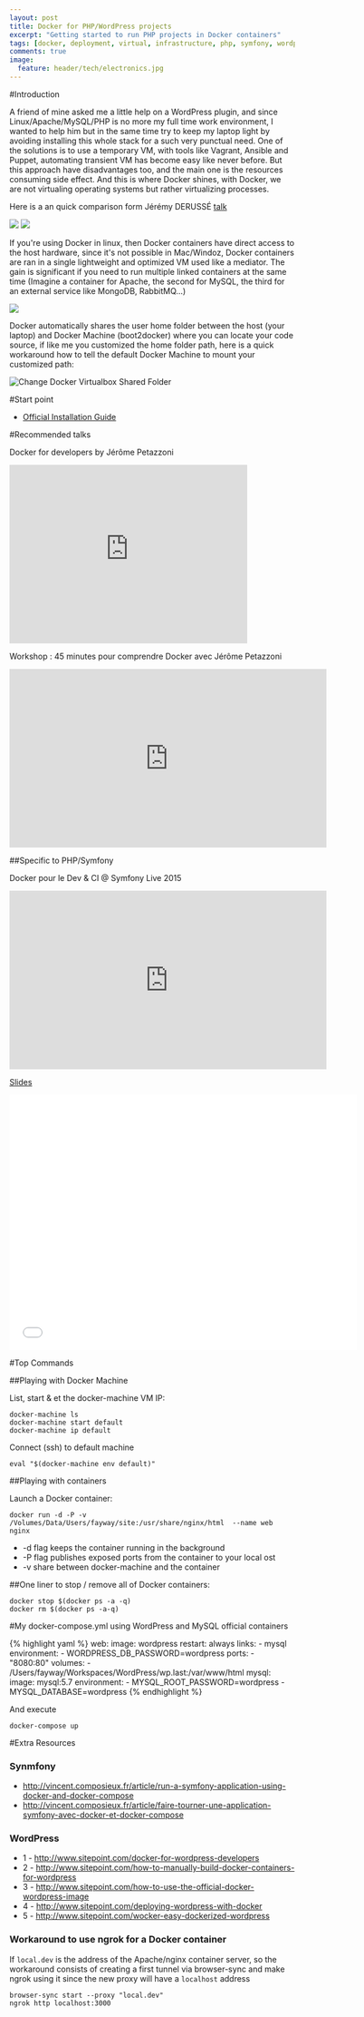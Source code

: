 ```yaml
---
layout: post
title: Docker for PHP/WordPress projects
excerpt: "Getting started to run PHP projects in Docker containers"
tags: [docker, deployment, virtual, infrastructure, php, symfony, wordpress, eng]
comments: true
image:
  feature: header/tech/electronics.jpg
---
```


#Introduction

A friend of mine asked me a little help on a WordPress plugin, and since Linux/Apache/MySQL/PHP is no more my full time work environment, I wanted to help him but in the same time try to keep my laptop light by avoiding installing this whole stack for a such very punctual need. One of the solutions is to use a temporary VM, with tools like Vagrant, Ansible and Puppet, automating transient VM has become easy like never before. But this approach have disadvantages too, and the main one is the resources consuming side effect. And this is where Docker shines, with Docker, we are not virtualing operating systems but rather virtualizing processes.

Here is a an quick comparison form Jérémy DERUSSÉ <a href="#specific-to-phpsymfony">talk</a>

<img src="/images/2015/docker/vm-vs-docker.png" />

<img src="/images/2015/docker/vm-vs-docker-perfs.png" />


If you're using Docker in linux, then Docker containers have direct access to the host hardware, since it's not possible in Mac/Windoz, Docker containers are ran in a single lightweight and optimized VM used like a mediator. The gain is significant if you need to run multiple linked containers at the same time (Imagine a container for Apache, the second for MySQL, the third for an external service like MongoDB, RabbitMQ...)

<img src="/images/2015/docker/boot2docker.png" />

Docker automatically shares the user home folder between the host (your laptop) and Docker Machine (boot2docker) where you can locate your code source, if like me you customized the home folder path, here is a quick workaround how to tell the default Docker Machine to mount your customized path: 

<img src="/images/2015/docker/docker-virtualbox-shared-folder.png" alt="Change Docker Virtualbox Shared Folder" />

#Start point

- <a href="https://docs.docker.com/installation/mac/">Official Installation Guide</a>

#Recommended talks

Docker for developers by Jérôme Petazzoni

<iframe width="420" height="315" src="https://www.youtube.com/embed/FdkNAjjO5yQ" frameborder="0"> </iframe>

<br />


Workshop : 45 minutes pour comprendre Docker avec Jérôme Petazzoni

<iframe width="560" height="315" src="https://www.youtube.com/embed/bXSC3-mrgWA" frameborder="0"> </iframe>

##Specific to PHP/Symfony

Docker pour le Dev & CI @ Symfony Live 2015


<iframe width="560" height="315" src="https://www.youtube.com/embed/G_msP7OqTLU" frameborder="0"> </iframe>


<br />

<a href="http://slides.com/jeremyderusse/docker-dev" target="_blank">Slides</a>


<iframe width="614" height="450" src="//slides.com/jeremyderusse/docker-dev/embed"  scrolling="no" frameborder="0"> </iframe>


<br />

#Top Commands

##Playing with Docker Machine

List, start & et the docker-machine VM IP:


```
docker-machine ls
docker-machine start default
docker-machine ip default
```

Connect (ssh) to default machine

```
eval "$(docker-machine env default)"
```

##Playing with containers

Launch a Docker container:

```
docker run -d -P -v /Volumes/Data/Users/fayway/site:/usr/share/nginx/html  --name web nginx
```

* -d flag keeps the container running in the background 
* -P flag publishes exposed ports from the container to your local ost
* -v share between docker-machine and the container


##One liner to stop / remove all of Docker containers:

```
docker stop $(docker ps -a -q)
docker rm $(docker ps -a-q)
```

#My docker-compose.yml using WordPress and MySQL official containers

{% highlight yaml %}
web:
    image: wordpress
    restart: always
    links:
     - mysql
    environment:
     - WORDPRESS_DB_PASSWORD=wordpress
    ports:
     - "8080:80"
    volumes:
     - /Users/fayway/Workspaces/WordPress/wp.last:/var/www/html
mysql:
    image: mysql:5.7
    environment:
     - MYSQL_ROOT_PASSWORD=wordpress
     - MYSQL_DATABASE=wordpress
{% endhighlight %}

And execute

```
docker-compose up
```


#Extra Resources

### Synmfony

- http://vincent.composieux.fr/article/run-a-symfony-application-using-docker-and-docker-compose
- http://vincent.composieux.fr/article/faire-tourner-une-application-symfony-avec-docker-et-docker-compose


### WordPress

- 1 - http://www.sitepoint.com/docker-for-wordpress-developers
- 2 - http://www.sitepoint.com/how-to-manually-build-docker-containers-for-wordpress
- 3 - http://www.sitepoint.com/how-to-use-the-official-docker-wordpress-image
- 4 - http://www.sitepoint.com/deploying-wordpress-with-docker
- 5 - http://www.sitepoint.com/wocker-easy-dockerized-wordpress

### Workaround to use ngrok for a Docker container

If `local.dev` is the address of the Apache/nginx container server, so the workaround consists of creating a first tunnel via browser-sync and make ngrok using it since the new proxy will have a `localhost` address

```
browser-sync start --proxy "local.dev"
ngrok http localhost:3000
```







